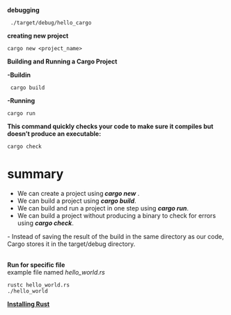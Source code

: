 <!-- @format -->

**debugging**

```shell
 ./target/debug/hello_cargo
```

**creating new project**

```shell
cargo new <project_name>
```

**Building and Running a Cargo Project**

**-Buildin**

```shell
 cargo build
```

**-Running**

```shell
cargo run
```

**This command quickly checks your code to make sure it compiles but doesn’t produce an executable:**

```shell
cargo check
```

# summary

<ul>
<li>We can create a project using<b> <i>cargo new</i></b> .</li>
<li> We can build a project using <b> <i>cargo build</i></b>.</li>
<li>We can build and run a project in one step using <b> <i>cargo run</i></b>.</li>
<li>We can build a project without producing a binary to check for errors using <b> <i>cargo check</i></b>.</li>
</ul>    
- Instead of saving the result of the build in the same directory as our code, Cargo stores it in the target/debug directory.
<br/>
<br/>

**Run for specific file**<br/>
example file named _hello_world.rs_

```shell
rustc hello_world.rs
./hello_world
```

[**Installing Rust**](https://www.digitalocean.com/community/tutorials/install-rust-on-ubuntu-linux)
